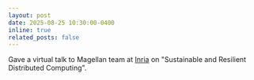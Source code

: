 ```yaml
---
layout: post
date: 2025-08-25 10:30:00-0400
inline: true
related_posts: false
---
```


Gave a virtual talk to Magellan team at [Inria](https://www.inria.fr/en/magellan) on "Sustainable and Resilient Distributed Computing".